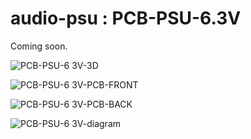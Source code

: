 # audio-psu : PCB-PSU-6.3V

Coming soon.

![PCB-PSU-6 3V-3D](https://github.com/user-attachments/assets/34e98fa3-40d0-41bd-b6f7-50f85bdd483e)

![PCB-PSU-6 3V-PCB-FRONT](https://github.com/user-attachments/assets/a127a65c-9bd8-45ce-965d-aef6e6432512)

![PCB-PSU-6 3V-PCB-BACK](https://github.com/user-attachments/assets/9f5e3460-ba0d-4667-ab17-24726be611b9)

![PCB-PSU-6 3V-diagram](https://github.com/user-attachments/assets/4f478035-2334-42ba-945b-de39e703f09e)
